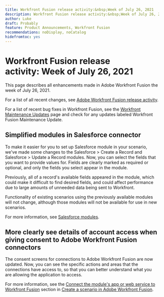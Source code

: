 ```yaml
---
title: Workfront Fusion release activity:&nbsp;Week of July 26, 2021
description: Workfront Fusion release activity:&nbsp;Week of July 26, 2021
author: Luke
draft: Probably
feature: Product Announcements, Workfront Fusion
recommendations: noDisplay, noCatalog
hidefromtoc: yes
---
```

# Workfront Fusion release activity:&nbsp;Week of July 26, 2021

This page describes all enhancements made in Adobe Workfront Fusion the week of July 26, 2021.

For a list of all recent changes, see [Adobe Workfront Fusion release activity](/help/workfront-fusion/fusion-product-releases/fusion-release-activity.md).

For a list of recent bug fixes in Workfront Fusion, see the [Workfront Maintenance Updates](https://experienceleague.adobe.com/docs/workfront-known-issues/releases/current-updates.html) page and check for any updates labeled Workfront Fusion Maintenance Update.

## Simplified modules in Salesforce connector

To make it easier for you to set up Salesforce module in your scenario, we've made some changes to the Salesforce > Create a Record and Salesforce > Update a Record modules. Now, you can select the fields that you want to provide values for. Fields are clearly marked as required or optional, and only the fields you select appear in the module.

Previously, all of a record's available fields appeared in the module, which could make it difficult to find desired fields, and could affect performance due to large amounts of unneeded data being sent to Workfront.

Functionality of existing scenarios using the previously available modules will not change, although those modules will not be available for use in new scenarios.

For more information, see [Salesforce modules](../../../workfront-fusion/apps-and-their-modules/salesforce-modules.md).

## More clearly see details of account access when giving consent to Adobe Workfront Fusion connectors

The consent screens for connections to Adobe Workfront Fusion are now updated. Now, you can see the specific actions and areas that the connections have access to, so that you can better understand what you are allowing the application to access.

For more information, see the [Connect the module's app or web service to Workfront Fusion](../../../workfront-fusion/scenarios/create-a-scenario.md#connect) section in [Create a scenario in Adobe Workfront Fusion](../../../workfront-fusion/scenarios/create-a-scenario.md).

